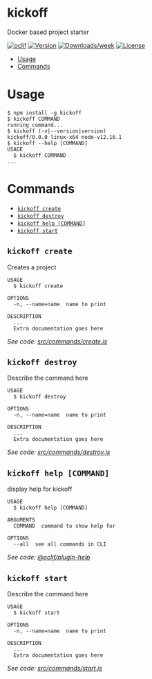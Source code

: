 kickoff
=======

Docker based project starter

[![oclif](https://img.shields.io/badge/cli-oclif-brightgreen.svg)](https://oclif.io)
[![Version](https://img.shields.io/npm/v/kickoff.svg)](https://npmjs.org/package/kickoff)
[![Downloads/week](https://img.shields.io/npm/dw/kickoff.svg)](https://npmjs.org/package/kickoff)
[![License](https://img.shields.io/npm/l/kickoff.svg)](https://github.com/reddevs-io/kickoff/blob/master/package.json)

<!-- toc -->
* [Usage](#usage)
* [Commands](#commands)
<!-- tocstop -->
# Usage
<!-- usage -->
```sh-session
$ npm install -g kickoff
$ kickoff COMMAND
running command...
$ kickoff (-v|--version|version)
kickoff/0.0.0 linux-x64 node-v12.16.1
$ kickoff --help [COMMAND]
USAGE
  $ kickoff COMMAND
...
```
<!-- usagestop -->
# Commands
<!-- commands -->
* [`kickoff create`](#kickoff-create)
* [`kickoff destroy`](#kickoff-destroy)
* [`kickoff help [COMMAND]`](#kickoff-help-command)
* [`kickoff start`](#kickoff-start)

## `kickoff create`

Creates a project

```
USAGE
  $ kickoff create

OPTIONS
  -n, --name=name  name to print

DESCRIPTION
  ...
  Extra documentation goes here
```

_See code: [src/commands/create.js](https://github.com/reddevs-io/kickoff/blob/v0.0.0/src/commands/create.js)_

## `kickoff destroy`

Describe the command here

```
USAGE
  $ kickoff destroy

OPTIONS
  -n, --name=name  name to print

DESCRIPTION
  ...
  Extra documentation goes here
```

_See code: [src/commands/destroy.js](https://github.com/reddevs-io/kickoff/blob/v0.0.0/src/commands/destroy.js)_

## `kickoff help [COMMAND]`

display help for kickoff

```
USAGE
  $ kickoff help [COMMAND]

ARGUMENTS
  COMMAND  command to show help for

OPTIONS
  --all  see all commands in CLI
```

_See code: [@oclif/plugin-help](https://github.com/oclif/plugin-help/blob/v3.2.1/src/commands/help.ts)_

## `kickoff start`

Describe the command here

```
USAGE
  $ kickoff start

OPTIONS
  -n, --name=name  name to print

DESCRIPTION
  ...
  Extra documentation goes here
```

_See code: [src/commands/start.js](https://github.com/reddevs-io/kickoff/blob/v0.0.0/src/commands/start.js)_
<!-- commandsstop -->
